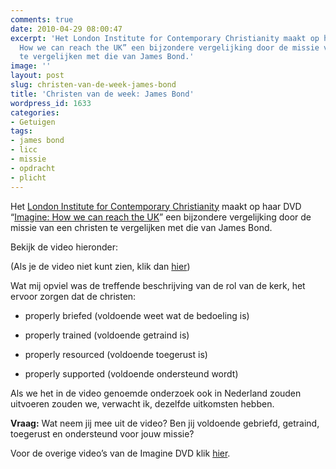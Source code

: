 ```yaml
---
comments: true
date: 2010-04-29 08:00:47
excerpt: 'Het London Institute for Contemporary Christianity maakt op haar DVD “Imagine:
  How we can reach the UK” een bijzondere vergelijking door de missie van een christen
  te vergelijken met die van James Bond.'
image: ''
layout: post
slug: christen-van-de-week-james-bond
title: 'Christen van de week: James Bond'
wordpress_id: 1633
categories:
- Getuigen
tags:
- james bond
- licc
- missie
- opdracht
- plicht
---
```


Het [London Institute for Contemporary Christianity](http://www.licc.org.uk/) maakt op haar DVD “[Imagine: How we can reach the UK](http://www.licc.org.uk/shop/video-dvds/imagine-how-we-can-reach-the-uk-dvd-rom)” een bijzondere vergelijking door de missie van een christen te vergelijken met die van James Bond.

Bekijk de video hieronder:

(Als je de video niet kunt zien, klik dan [hier](/2010/04/29/christen-van-de-week-james-bond/))

Wat mij opviel was de treffende beschrijving van de rol van de kerk, het ervoor zorgen dat de christen:



	
  * properly briefed (voldoende weet wat de bedoeling is)

	
  * properly trained (voldoende getraind is)

	
  * properly resourced (voldoende toegerust is)

	
  * properly supported (voldoende ondersteund wordt)


Als we het in de video genoemde onderzoek ook in Nederland zouden uitvoeren zouden we, verwacht ik, dezelfde uitkomsten hebben.

**Vraag:** Wat neem jij mee uit de video? Ben jij voldoende gebriefd, getraind, toegerust en ondersteund voor jouw missie?

Voor de overige video’s van de Imagine DVD klik [hier](http://www.youtube.com/watch?v=wNSmTiEsgfg&feature=PlayList&p=B07AC1D8BF68C590&playnext_from=PL&index=0&playnext=1).
